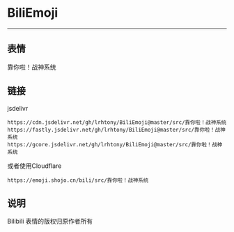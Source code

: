 # BiliEmoji
---
## 表情
靠你啦！战神系统
## 链接
jsdelivr
```
https://cdn.jsdelivr.net/gh/lrhtony/BiliEmoji@master/src/靠你啦！战神系统
https://fastly.jsdelivr.net/gh/lrhtony/BiliEmoji@master/src/靠你啦！战神系统
https://gcore.jsdelivr.net/gh/lrhtony/BiliEmoji@master/src/靠你啦！战神系统
```
或者使用Cloudflare
```
https://emoji.shojo.cn/bili/src/靠你啦！战神系统
```
## 说明
Bilibili 表情的版权归原作者所有
